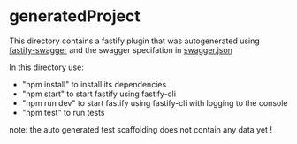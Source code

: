 # generatedProject

This directory contains a fastify plugin that was autogenerated using 
[fastify-swagger](https://github.com/seriousme/fastify-swaggergen) and 
the swagger specifation in [swagger.json](swagger.json)

In this directory use:
+ "npm install" to install its dependencies
+ "npm start" to start fastify using fastify-cli
+ "npm run dev" to start fastify using fastify-cli with logging to the console
+ "npm test" to run tests

note: the auto generated test scaffolding does not contain any data yet !

